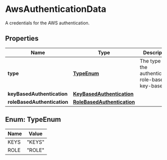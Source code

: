 

# AwsAuthenticationData

A credentials for the AWS authentication.

## Properties

| Name | Type | Description | Notes |
|------------ | ------------- | ------------- | -------------|
|**type** | [**TypeEnum**](#TypeEnum) | The type of the authentication: role-based or key-based. |  |
|**keyBasedAuthentication** | [**KeyBasedAuthentication**](KeyBasedAuthentication.md) |  |  [optional] |
|**roleBasedAuthentication** | [**RoleBasedAuthentication**](RoleBasedAuthentication.md) |  |  [optional] |



## Enum: TypeEnum

| Name | Value |
|---- | -----|
| KEYS | &quot;KEYS&quot; |
| ROLE | &quot;ROLE&quot; |



